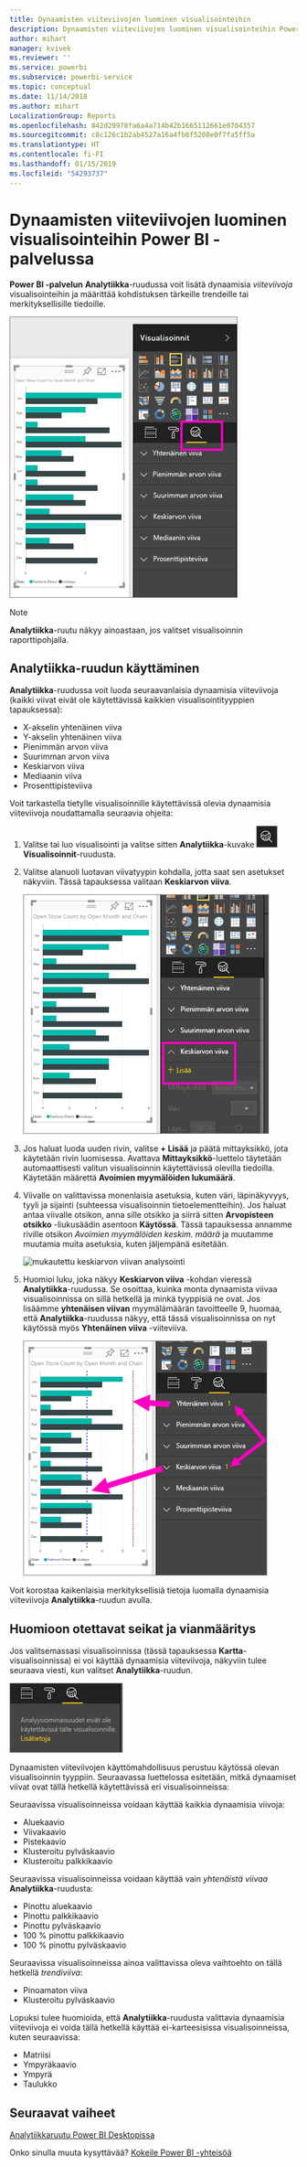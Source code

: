 ```yaml
---
title: Dynaamisten viiteviivojen luominen visualisointeihin
description: Dynaamisten viiteviivojen luominen visualisointeihin Power BI -palvelussa
author: mihart
manager: kvivek
ms.reviewer: ''
ms.service: powerbi
ms.subservice: powerbi-service
ms.topic: conceptual
ms.date: 11/14/2018
ms.author: mihart
LocalizationGroup: Reports
ms.openlocfilehash: 842d29978fa6a4a714b42b1665112661e0704357
ms.sourcegitcommit: c8c126c1b2ab4527a16a4fb8f5208e0f7fa5ff5a
ms.translationtype: HT
ms.contentlocale: fi-FI
ms.lasthandoff: 01/15/2019
ms.locfileid: "54293737"
---
```

# <a name="create-dynamic-reference-lines-for-visuals-in-the-power-bi-service"></a>Dynaamisten viiteviivojen luominen visualisointeihin Power BI -palvelussa

**Power BI -palvelun** **Analytiikka**-ruudussa voit lisätä dynaamisia *viiteviivoja* visualisointeihin ja määrittää kohdistuksen tärkeille trendeille tai merkityksellisille tiedoille.

![](media/service-analytics-pane/power-bi-analytics-pane.png)

> [!NOTE]
> **Analytiikka**-ruutu näkyy ainoastaan, jos valitset visualisoinnin raporttipohjalla.
> 
> 

## <a name="use-the-analytics-pane"></a>Analytiikka-ruudun käyttäminen
**Analytiikka**-ruudussa voit luoda seuraavanlaisia dynaamisia viiteviivoja (kaikki viivat eivät ole käytettävissä kaikkien visualisointityyppien tapauksessa):

* X-akselin yhtenäinen viiva
* Y-akselin yhtenäinen viiva
* Pienimmän arvon viiva
* Suurimman arvon viiva
* Keskiarvon viiva
* Mediaanin viiva
* Prosenttipisteviiva


Voit tarkastella tietylle visualisoinnille käytettävissä olevia dynaamisia viiteviivoja noudattamalla seuraavia ohjeita:

1. Valitse tai luo visualisointi ja valitse sitten **Analytiikka**-kuvake ![](media/service-analytics-pane/power-bi-analytics-icon.png) **Visualisoinnit**-ruudusta.

2. Valitse alanuoli luotavan viivatyypin kohdalla, jotta saat sen asetukset näkyviin. Tässä tapauksessa valitaan **Keskiarvon viiva**.
   
   ![lisää keskiarvon viiva](media/service-analytics-pane/power-bi-add.png)

3. Jos haluat luoda uuden rivin, valitse **+ Lisää** ja päätä mittayksikkö, jota käytetään rivin luomisessa.  Avattava **Mittayksikkö**-luettelo täytetään automaattisesti valitun visualisoinnin käytettävissä olevilla tiedoilla. Käytetään määrettä **Avoimien myymälöiden lukumäärä**.

5. Viivalle on valittavissa monenlaisia asetuksia, kuten väri, läpinäkyvyys, tyyli ja sijainti (suhteessa visualisoinnin tietoelementteihin). Jos haluat antaa viivalle otsikon, anna sille otsikko ja siirrä sitten **Arvopisteen otsikko** -liukusäädin asentoon **Käytössä**.  Tässä tapauksessa annamme riville otsikon *Avoimien myymälöiden keskim. määrä* ja muutamme muutamia muita asetuksia, kuten jäljempänä esitetään.
   
   ![mukautettu keskiarvon viivan analysointi](media/service-analytics-pane/power-bi-average-line2.png)

1. Huomioi luku, joka näkyy **Keskiarvon viiva** -kohdan vieressä **Analytiikka**-ruudussa. Se osoittaa, kuinka monta dynaamista viivaa visualisoinnissa on sillä hetkellä ja minkä tyyppisiä ne ovat. Jos lisäämme **yhtenäisen viivan** myymälämäärän tavoitteelle 9, huomaa, että **Analytiikka**-ruudussa näkyy, että tässä visualisoinnissa on nyt käytössä myös **Yhtenäinen viiva** -viiteviiva.
   
   ![](media/service-analytics-pane/power-bi-reference-lines.png)
   

Voit korostaa kaikenlaisia merkityksellisiä tietoja luomalla dynaamisia viiteviivoja **Analytiikka**-ruudun avulla.

## <a name="considerations-and-troubleshooting"></a>Huomioon otettavat seikat ja vianmääritys

Jos valitsemassasi visualisoinnissa (tässä tapauksessa **Kartta**-visualisoinnissa) ei voi käyttää dynaamisia viiteviivoja, näkyviin tulee seuraava viesti, kun valitset **Analytiikka**-ruudun.
   
![analysointi ei ole käytettävissä](media/service-analytics-pane/power-bi-no-lines.png)

Dynaamisten viiteviivojen käyttömahdollisuus perustuu käytössä olevan visualisoinnin tyyppiin. Seuraavassa luettelossa esitetään, mitkä dynaamiset viivat ovat tällä hetkellä käytettävissä eri visualisoinneissa:

Seuraavissa visualisoinneissa voidaan käyttää kaikkia dynaamisia viivoja:

* Aluekaavio
* Viivakaavio
* Pistekaavio
* Klusteroitu pylväskaavio
* Klusteroitu palkkikaavio

Seuraavissa visualisoinneissa voidaan käyttää vain *yhtenäistä viivaa* **Analytiikka**-ruudusta:

* Pinottu aluekaavio
* Pinottu palkkikaavio
* Pinottu pylväskaavio
* 100 % pinottu palkkikaavio
* 100 % pinottu pylväskaavio

Seuraavissa visualisoinneissa ainoa valittavissa oleva vaihtoehto on tällä hetkellä *trendiviiva*:

* Pinoamaton viiva
* Klusteroitu pylväskaavio

Lopuksi tulee huomioida, että **Analytiikka**-ruudusta valittavia dynaamisia viiteviivoja ei voida tällä hetkellä käyttää ei-karteesisissa visualisoinneissa, kuten seuraavissa:

* Matriisi
* Ympyräkaavio
* Ympyrä
* Taulukko

## <a name="next-steps"></a>Seuraavat vaiheet
[Analytiikkaruutu Power BI Desktopissa](desktop-analytics-pane.md)

Onko sinulla muuta kysyttävää? [Kokeile Power BI -yhteisöä](http://community.powerbi.com/)

